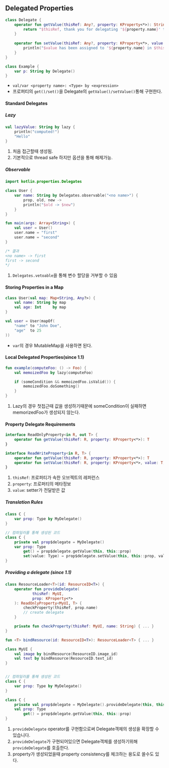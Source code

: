 ## Delegated Properties

```kotlin
class Delegate {
    operator fun getValue(thisRef: Any?, property: KProperty<*>): String {
        return "$thisRef, thank you for delegating '${property.name}' to me!"
    }
 
    operator fun setValue(thisRef: Any?, property: KProperty<*>, value: String) {
        println("$value has been assigned to '${property.name} in $thisRef.'")
    }
}

class Example {
    var p: String by Delegate()
}
```
- `val/var <property name>: <Type> by <expression>`
- 프로퍼티의 `get()/set()`을 Delegate의 `getValue()/setValue()`통해 구현한다.




#### Standard Delegates
##### Lazy
```kotlin
val lazyValue: String by lazy {
    println("computed!")
    "Hello"
}
```
1. 처음 접근할때 생성됨.
2. 기본적으로 thread safe 하지만 옵션을 통해 해제가능.

##### Observable
```kotlin
import kotlin.properties.Delegates

class User {
    var name: String by Delegates.observable("<no name>") {
        prop, old, new ->
        println("$old -> $new")
    }
}

fun main(args: Array<String>) {
    val user = User()
    user.name = "first"
    user.name = "second"
}

/* 결과
<no name> -> first
first -> second
*/
```
1. `Delegates.vetoable`을 통해 변수 할당을 거부할 수 있음

#### Storing Properties in a Map
```kotlin
class User(val map: Map<String, Any?>) {
    val name: String by map
    val age: Int     by map
}

val user = User(mapOf(
    "name" to "John Doe",
    "age"  to 25
))
```
- `var`의 경우 MutableMap을 사용하면 된다.

#### Local Delegated Properties(since 1.1)
```kotlin
fun example(computeFoo: () -> Foo) {
    val memoizedFoo by lazy(computeFoo)

    if (someCondition && memoizedFoo.isValid()) {
        memoizedFoo.doSomething()
    }
}
```
1. Lazy의 경우 첫접근때 값을 생성하기때문에 someCondition이 실패하면 memorizedFoo가 생성되지 않는다.

#### Property Delegate Requirements
```kotlin
interface ReadOnlyProperty<in R, out T> {
    operator fun getValue(thisRef: R, property: KProperty<*>): T
}

interface ReadWriteProperty<in R, T> {
    operator fun getValue(thisRef: R, property: KProperty<*>): T
    operator fun setValue(thisRef: R, property: KProperty<*>, value: T)
}
```
1. `thisRef`: 프로퍼티가 속한 오브젝트의 레퍼런스
2. `property`: 프로퍼티의 메타정보
3. `value`: setter가 전달받은 값

##### Translation Rules
```kotlin
class C {
    var prop: Type by MyDelegate()
}

// 컴파일러를 통해 생성된 코드
class C {
    private val prop$delegate = MyDelegate()
    var prop: Type
        get() = prop$delegate.getValue(this, this::prop)
        set(value: Type) = prop$delegate.setValue(this, this::prop, value)
}
```

##### Providing a delegate (since 1.1)
```kotlin
class ResourceLoader<T>(id: ResourceID<T>) {
    operator fun provideDelegate(
            thisRef: MyUI,
            prop: KProperty<*>
    ): ReadOnlyProperty<MyUI, T> {
        checkProperty(thisRef, prop.name)
        // create delegate
    }

    private fun checkProperty(thisRef: MyUI, name: String) { ... }
}

fun <T> bindResource(id: ResourceID<T>): ResourceLoader<T> { ... }

class MyUI {
    val image by bindResource(ResourceID.image_id)
    val text by bindResource(ResourceID.text_id)
}


// 컴파일러를 통해 생성된 코드
class C {
    var prop: Type by MyDelegate()
}

class C {
    private val prop$delegate = MyDelegate().provideDelegate(this, this::prop)
    val prop: Type
        get() = prop$delegate.getValue(this, this::prop)
}
```
1. `provideDelegate` operator를 구현함으로써 Delegate객체의 생성을 확장할 수 있습니다.
2. `provideDelegate`가 구현되어있으면 Delegate객체를 생성하기위해 `provideDelegate`를 호출한다.
3. property가 생성되었을때 property consistency를 체크하는 용도로 쓸수도 있다.